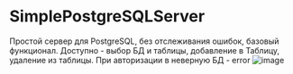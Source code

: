 # SimplePostgreSQLServer
Простой сервер для PostgreSQL, без отслеживания ошибок, базовый функционал. Доступно - выбор БД и таблицы, добавление в Таблицу, удаление из таблицы. При авторизации в неверную БД - error
![image](https://github.com/synestal/SimplePostgreSQLServer/assets/103376087/c7d0ee1b-45ed-40cd-809b-40359ddcf818)
